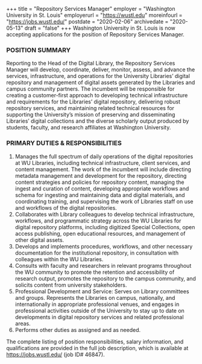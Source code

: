 +++
title = "Repository Services Manager"
employer = "Washington University in St. Louis"
employerurl = "https://wustl.edu"
moreinfourl = "https://jobs.wustl.edu/"
postdate = "2020-02-06"
archivedate = "2020-05-13"
draft = "false"
+++
Washington University in St. Louis is now accepting applications for the position of Repository Services Manager. 

### POSITION SUMMARY

Reporting to the Head of the Digital Library, the Repository Services Manager will develop, coordinate, deliver, monitor, assess, and advance the services, infrastructure, and operations for the University Libraries’ digital repository and management of digital assets generated by the Libraries and campus community partners. The incumbent will be responsible for creating a customer-first approach to developing technical infrastructure and requirements for the Libraries’ digital repository, delivering robust repository services, and maintaining related technical resources for supporting the University’s mission of preserving and disseminating Libraries’ digital collections and the diverse scholarly output produced by students, faculty, and research affiliates at Washington University.

### PRIMARY DUTIES & RESPONSIBILITIES

1. Manages the full spectrum of daily operations of the digital repositories at WU Libraries, including technical infrastructure, client services, and content management. The work of the incumbent will include directing metadata management and development for the repository, directing content strategies and policies for repository content, managing the ingest and curation of content, developing appropriate workflows and schema for ingesting and maintaining data and digital materials, and coordinating training, and supervising the work of Libraries staff on use and workflows of the digital repositories.
2. Collaborates with Library colleagues to develop technical infrastructure, workflows, and programmatic strategy across the WU Libraries for digital repository platforms, including digitized Special Collections, open access publishing, open educational resources, and management of other digital assets.
3. Develops and implements procedures, workflows, and other necessary documentation for the institutional repository, in consultation with colleagues within the WU Libraries.
4. Consults with faculty and researchers in relevant programs throughout the WU community to promote the retention and accessibility of research output, promotes the repository to the campus community, and solicits content from university stakeholders.
5. Professional Development and Service: Serves on Library committees and groups. Represents the Libraries on campus, nationally, and internationally in appropriate professional venues, and engages in professional activities outside of the University to stay up to date on developments in digital repository services and related professional areas.
6. Performs other duties as assigned and as needed.


The complete listing of position responsibilities, salary information, and qualifications are provided in the full job description, which is available at https://jobs.wustl.edu/ (job ID# 46847).